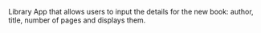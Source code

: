 Library App that allows users to input the details for the new book: author, title, number of pages and displays them.

